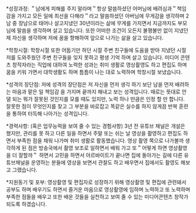 
*성장과정:
＂남에게 피해를 주지 말라며＂항상 말씀하셨던 어머님에 배려심과＂책임감을 가지고 모든 일에 최선을 다해라＂라고 말씀하셨던
아버님에 무게감을 생각하며 2남 중 장남으로 태어나 살고지냈던 30년이라는 삶에 무게를 가지면서 지금까지도 부모님에 말씀을 생각하며 살고 있습니다. 
또한 어떠한 조건이 오든지 불평불만 없이 지냈던 제 자신을 생각하며 저에 꿈을 향해하여 앞으로 나가는 삶을 살고 있습니다.

*학창시절:
학창시절 또한 어둡기만 하던 시절 주변 친구들에 도움을 받아 지냈던 시절 저를 도와주웠던 주변 친구들을 잊지 못하고 평생 기억 하며 살고 있습니다. 
미디어 콘텐츠 창작자라는 직업에 대하여 노력한 성과는 취미 생활로 영상촬영도 하고 편집도 하며 꿈을 키워 가면서 대학생활도 하며 틈틈이 
나는 대로 노력하며 학창시절 보냈습니다.

*성격의 장단점:
저에 성격의 장단점은 저 자신을 먼저 생각 하기 보단 남을 먼저 배려하는 마음과 맡은 일 책임감 을 가지며 끝까지 해내고 보는 성격입니다.
때로는 뜻대로 안댈 되는 뭐가 잘못된 것인지를 모를 때도 있지만, 노력 하나 만큼은 인정 할 만 합니다. 
잘못한 점이 무엇인지를 찾고 그 부분을 바로잡고 똑같은 실수를 하지 않게끔 반복 훈련을 통하여 터득해 나아가는 성격입니다.

*경력사항: (혹은 업무능력을 보여 줄 수 있는 경험사항)
3년 전 유튜브 채널은 개설은 했지만, 관리를 못 하고 다른 일을 하면서 주말 또는 쉬는 날 영상을 촬영하고 편집도 하면서 
부족한 점을 채워 나가며 취미 생활로 활동했습니다. 
영상 촬영 쪽으로 나가볼까 생각하게 된 점은 방송국에서 촬영 보조로 일하면서 배워 가고 또＂어떻게 하면 영상촬영을 더 잘할까＂ 
하면서 고민을 하면서 아르바이트가 끝나면 집에 돌아가는 길에 다른 유튜브채널을 운영하는 분들에 영상을 보면서 
관찰도 하고 배우면서 집에서도 촬영도 해보고 그랬습니다.

*지원동기 및 포부:
영상촬영 및 편집자로 성장하기 위해 영상촬영 및 편집에 관련돼서 공부도 하며 배우기도 하면서 
즐거운 마음으로 영상촬영에 임하며 노력하고 또 노력하며 부족한 점들을 배우고 또한 배운 것들을 실천하고 
보여 줄 수 있는 미디어콘텐츠 창작가 되도록 하겠습니다.
